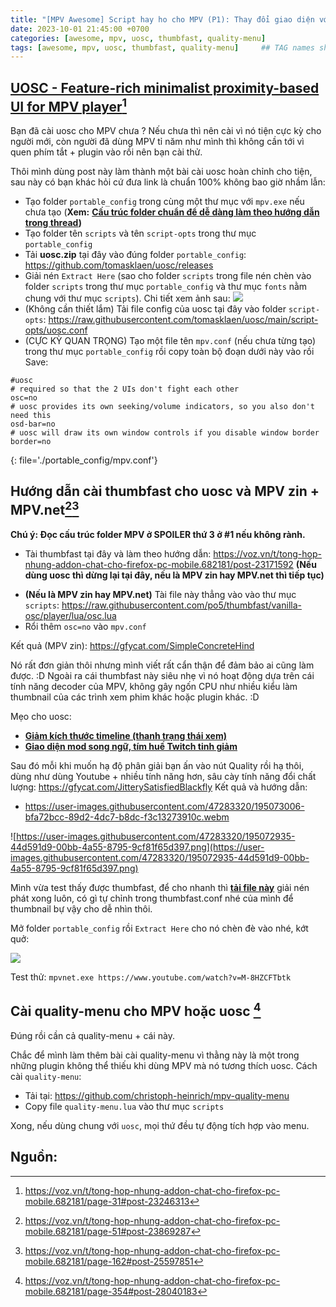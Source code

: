 ```yaml
---
title: "[MPV Awesome] Script hay ho cho MPV (P1): Thay đổi giao diện với UOSC và những người bạn!"
date: 2023-10-01 21:45:00 +0700
categories: [awesome, mpv, uosc, thumbfast, quality-menu]
tags: [awesome, mpv, uosc, thumbfast, quality-menu]     ## TAG names should always be lowercase
---
```

## [UOSC - Feature-rich minimalist proximity-based UI for MPV player](https://github.com/tomasklaen/uosc)[^fn-nth-1]
Bạn đã cài uosc cho MPV chưa ? Nếu chưa thì nên cài vì nó tiện cực kỳ cho người mới, còn người đã dùng MPV tỉ năm như mình thì không cần tới vì quen phím tắt + plugin vào rồi nên bạn cài thử.

Thôi mình dùng post này làm thành một bài cài uosc hoàn chỉnh cho tiện, sau này có bạn khác hỏi cứ đưa link là chuẩn 100% không bao giờ nhầm lẫn:

* Tạo folder `portable_config` trong cùng một thư mục với `mpv.exe` nếu chưa tạo (**Xem:** **[Cấu trúc folder chuẩn để dễ dàng làm theo hướng dẫn trong thread]('https://voz.vn/t/tong-hop-nhung-addon-chat-cho-firefox-pc-mobile.682181/post-23849603'))**
* Tạo folder tên `scripts` và tên `script-opts` trong thư mục `portable_config`
* Tải **uosc.zip** tại đây vào đúng folder `portable_config`: <https://github.com/tomasklaen/uosc/releases>
* Giải nén `Extract Here` (sao cho folder `scripts` trong file nén chèn vào folder `scripts` trong thư mục `portable_config` và thư mục `fonts` nằm chung với thư mục `scripts`). Chi tiết xem ảnh sau:
![]("https://voz.vn/attachments/1695213956640-png.2083027/")
* (Không cần thiết lắm) Tải file config của uosc tại đây vào folder `script-opts`: <https://raw.githubusercontent.com/tomasklaen/uosc/main/script-opts/uosc.conf>
* (CỰC KỲ QUAN TRỌNG) Tạo một file tên `mpv.conf` (nếu chưa từng tạo) trong thư mục `portable_config` rồi copy toàn bộ đoạn dưới này vào rồi Save:

```
#uosc
# required so that the 2 UIs don't fight each other
osc=no
# uosc provides its own seeking/volume indicators, so you also don't need this
osd-bar=no
# uosc will draw its own window controls if you disable window border
border=no
```
{: file='./portable_config/mpv.conf'}
    
## Hướng dẫn cài thumbfast cho uosc và MPV zin + MPV.net[^fn-nth-2][^fn-nth-3]

**Chú ý: Đọc cấu trúc folder MPV ở SPOILER thứ 3 ở #1 nếu không rành.**

- Tài thumbfast tại đây và làm theo hướng dẫn: <https://voz.vn/t/tong-hop-nhung-addon-chat-cho-firefox-pc-mobile.682181/post-23171592>
**(Nếu dùng uosc thì dừng lại tại đây, nếu là MPV zin hay MPV.net thì tiếp tục)**

* **(Nếu là MPV zin hay MPV.net)** Tài file này thẳng vào vào thư mục `scripts`: <https://raw.githubusercontent.com/po5/thumbfast/vanilla-osc/player/lua/osc.lua>
* Rổi thêm `osc=no` vào `mpv.conf`

Kết quả (MPV zin): <https://gfycat.com/SimpleConcreteHind>

Nó rất đơn giản thôi nhưng mình viết rất cẩn thận để đảm bảo ai cũng làm được. :D
Ngoài ra cái thumbfast này siêu nhẹ vì nó hoạt động dựa trên cái tính năng decoder của MPV, không gây ngốn CPU như nhiều kiểu làm thumbnail của các trình xem phim khác hoặc plugin khác. :D

Mẹo cho uosc:

* [**Giảm kích thước timeline (thanh trạng thái xem)**]('https://voz.vn/t/tong-hop-nhung-addon-chat-cho-firefox-pc-mobile.682181/post-24989650')
* [**Giao diện mod song ngữ, tím huế Twitch tinh giảm**]('https://voz.vn/t/tong-hop-nhung-addon-chat-cho-firefox-pc-mobile.682181/post-25899316')


Sau đó mỗi khi muốn hạ độ phân giải bạn ấn vào nút Quality rồi hạ thôi, dùng như dùng Youtube + nhiều tính năng hơn, sâu cày tính năng đổi chất lượng: <https://gfycat.com/JitterySatisfiedBlackfly>
Kết quả và hướng dẫn:

* <https://user-images.githubusercontent.com/47283320/195073006-bfa72bcc-89d2-4dc7-b8dc-f3c13273910c.webm>


![https://user-images.githubusercontent.com/47283320/195072935-44d591d9-00bb-4a55-8795-9cf81f65d397.png](https://user-images.githubusercontent.com/47283320/195072935-44d591d9-00bb-4a55-8795-9cf81f65d397.png)


Mình vừa test thấy được thumbfast, để cho nhanh thì [**tải file này**]('https://voz.vn/attachments/portable_config-zip.1863600/') giải nén phát xong luôn, có gì tự chỉnh trong thumbfast.conf nhé của mình để thumbnail bự vậy cho dễ nhìn thôi.

Mở folder `portable_config` rồi `Extract Here` cho nó chèn đè vào nhé, kớt quở:

![]("https://voz.vn/attachments/1685352409501-png.1863593/")


Test thử: `mpvnet.exe https://www.youtube.com/watch?v=M-8HZCFTbtk`

## Cài quality-menu cho MPV hoặc uosc [^fn-nth-4]

Đúng rồi cần cả quality-menu + cái này.

Chắc để mình làm thêm bài cài quality-menu vì thằng này là một trong những plugin không thể thiếu khi dùng MPV mà nó tương thích uosc.
Cách cài `quality-menu`:

* Tải tại: <https://github.com/christoph-heinrich/mpv-quality-menu>
* Copy file `quality-menu.lua` vào thư mục `scripts`


Xong, nếu dùng chung với `uosc`, mọi thứ đều tự động tích hợp vào menu.


## Nguồn:
[^fn-nth-1]: <https://voz.vn/t/tong-hop-nhung-addon-chat-cho-firefox-pc-mobile.682181/page-31#post-23246313>
[^fn-nth-2]: <https://voz.vn/t/tong-hop-nhung-addon-chat-cho-firefox-pc-mobile.682181/page-51#post-23869287>
[^fn-nth-3]: <https://voz.vn/t/tong-hop-nhung-addon-chat-cho-firefox-pc-mobile.682181/page-162#post-25597851>
[^fn-nth-4]: <https://voz.vn/t/tong-hop-nhung-addon-chat-cho-firefox-pc-mobile.682181/page-354#post-28040183>
[^fn-nth-5]: <https://voz.vn/t/tong-hop-nhung-addon-chat-cho-firefox-pc-mobile.682181/page-156#post-25522101>